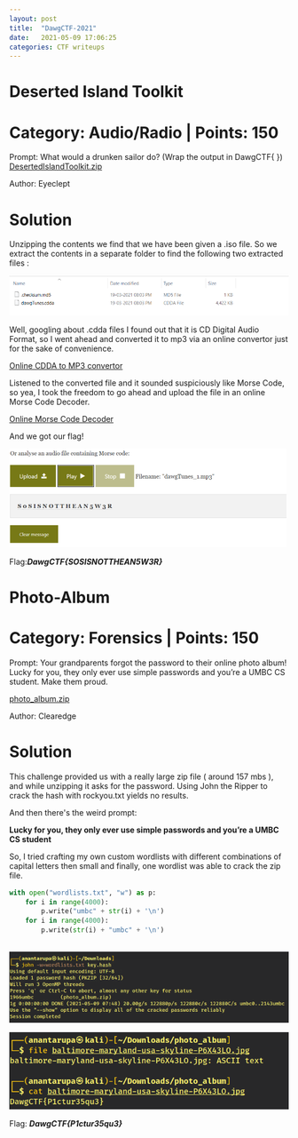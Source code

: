```yaml
---
layout: post
title:  "DawgCTF-2021"
date:   2021-05-09 17:06:25
categories: CTF writeups
---
```


# Deserted Island Toolkit

# Category: Audio/Radio | Points: 150

Prompt: What would a drunken sailor do? (Wrap the output in DawgCTF{ })
[DesertedIslandToolkit.zip](https://drive.google.com/file/d/1vYUIAPIeQgE6x781tH6SU3uU0YSx5Yxv/view?usp=sharing)

Author: Eyeclept

# Solution 

Unzipping the contents we find that we have been given a .iso file. So we extract the contents in a separate folder to find the following two extracted files :

![](/images/DawgCTF1.png)

Well, googling about .cdda files I found out that it is CD Digital Audio Format, so I went ahead and converted it to mp3 via an online convertor just for the sake of convenience.

[Online CDDA to MP3 convertor](https://convertio.co/cdda-mp3/)

Listened to the converted file and it sounded suspiciously like Morse Code, so yea, I took the freedom to go ahead and upload the file in an online Morse Code Decoder.

[Online Morse Code Decoder](https://morsecode.world/international/decoder/audio-decoder-adaptive.html)

And we got our flag!

![](/images/DawgCTF2.png)

Flag:***DawgCTF{SOSISNOTTHEAN5W3R}***

# Photo-Album

# Category: Forensics | Points: 150

Prompt: Your grandparents forgot the password to their online photo album! Lucky for you, they only ever use simple passwords and you’re a UMBC CS student. Make them proud.

[photo_album.zip](https://drive.google.com/file/d/17eVKCM2virQDmPHf5iRjT2ApbcxEPiZ6/view?usp=sharing)

Author: Clearedge

# Solution

This challenge provided us with a really large zip file ( around 157 mbs ), and while unzipping it asks for the password. Using John the Ripper to crack the hash with rockyou.txt yields no results. 

And then there's the weird prompt:

**Lucky for you, they only ever use simple passwords and you’re a UMBC CS student**

So, I tried crafting my own custom wordlists with different combinations of capital letters then small and finally, one wordlist was able to crack the zip file.

```py
with open("wordlists.txt", "w") as p:
    for i in range(4000):
        p.write("umbc" + str(i) + '\n')
    for i in range(4000):
        p.write(str(i) + "umbc" + '\n')
        
```

![](/images/DawgCTF3.png)

![](/images/DawgCTF4.png)

Flag: ***DawgCTF{P1ctur35qu3}***
